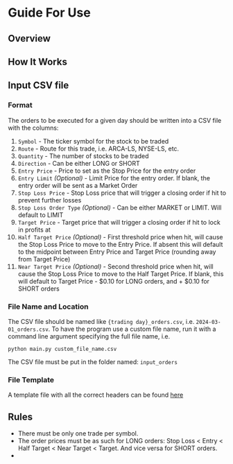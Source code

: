 # Guide For Use
## Overview


## How It Works


## Input CSV file
### Format
The orders to be executed for a given day should be written into a CSV file with the columns:
1. `Symbol` - The ticker symbol for the stock to be traded
2. `Route` - Route for this trade, i.e. ARCA-LS, NYSE-LS, etc.
3. `Quantity` - The number of stocks to be traded
4. `Direction` - Can be either LONG or SHORT
5. `Entry Price` - Price to set as the Stop Price for the entry order
6. `Entry Limit` *(Optional)* - Limit Price for the entry order. If blank, the entry order will be sent as a Market Order
7. `Stop Loss Price` - Stop Loss price that will trigger a closing order if hit to prevent further losses
8. `Stop Loss Order Type` *(Optional)* - Can be either MARKET or LIMIT. Will default to LIMIT
9. `Target Price` - Target price that will trigger a closing order if hit to lock in profits at
10. `Half Target Price` *(Optional)* - First threshold price when hit, will cause the Stop Loss Price to move to the Entry Price. If absent this will default to the midpoint between Entry Price and Target Price (rounding away from Target Price)
11. `Near Target Price` *(Optional)* - Second threshold price when hit, will cause the Stop Loss Price to move to the Half Target Price. If blank, this will default to Target Price - $0.10 for LONG orders, and + $0.10 for SHORT orders

### File Name and Location 
The CSV file should be named like `{trading day}_orders.csv`, i.e. `2024-03-01_orders.csv`. To have the program use a custom file name, run it with a command line argument specifying the full file name, i.e. 
```commandline
python main.py custom_file_name.csv
```

The CSV file must be put in the folder named: `input_orders`

### File Template
A template file with all the correct headers can be found [here](https://docs.google.com/spreadsheets/d/1CDK9tDefJBgzsxxPt-_WxIMnwZl2x2n70DY_S7jI4xo/edit?usp=sharing)

## Rules
* There must be only one trade per symbol.
* The order prices must be as such for LONG orders: Stop Loss < Entry < Half Target < Near Target < Target. And vice versa for SHORT orders.
* 